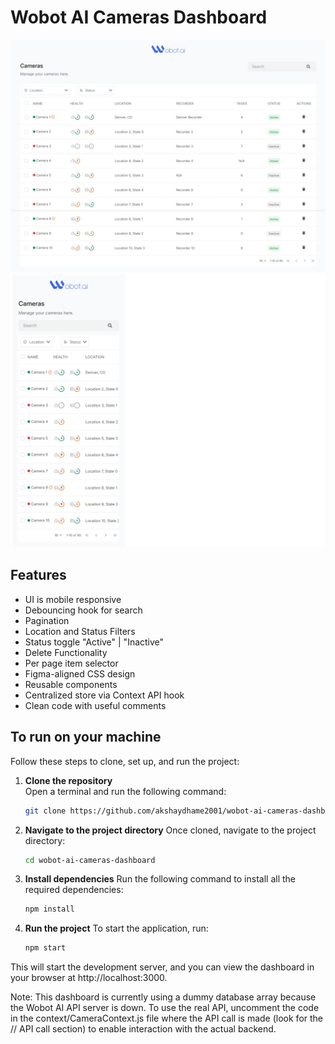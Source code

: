# Wobot AI Cameras Dashboard

![Desktop](./images/DesktopView.png)
![Mobile](./images/MobileView.png)

## Features

- UI is mobile responsive
- Debouncing hook for search
- Pagination
- Location and Status Filters
- Status toggle "Active" | "Inactive"
- Delete Functionality
- Per page item selector
- Figma-aligned CSS design
- Reusable components
- Centralized store via Context API hook
- Clean code with useful comments

## To run on your machine

Follow these steps to clone, set up, and run the project:

1. **Clone the repository**  
   Open a terminal and run the following command:

   ```bash
   git clone https://github.com/akshaydhame2001/wobot-ai-cameras-dashboard.git

   ```

2. **Navigate to the project directory**
   Once cloned, navigate to the project directory:

   ```bash
   cd wobot-ai-cameras-dashboard
   ```

3. **Install dependencies**
   Run the following command to install all the required dependencies:

   ```bash
   npm install
   ```

4. **Run the project**
   To start the application, run:
   ```bash
   npm start
   ```

This will start the development server, and you can view the dashboard in your browser at http://localhost:3000.

Note:
This dashboard is currently using a dummy database array because the Wobot AI API server is down.
To use the real API, uncomment the code in the context/CameraContext.js file where the API call is made (look for the // API call section) to enable interaction with the actual backend.
